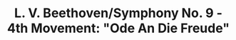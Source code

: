 ---
title: L. V. Beethoven/Symphony No. 9 - 4th Movement&#58; "Ode An Die Freude"
year: 1997
writer: Ludwig von Beethoven
composer: Ludgwig von Beethoven
---